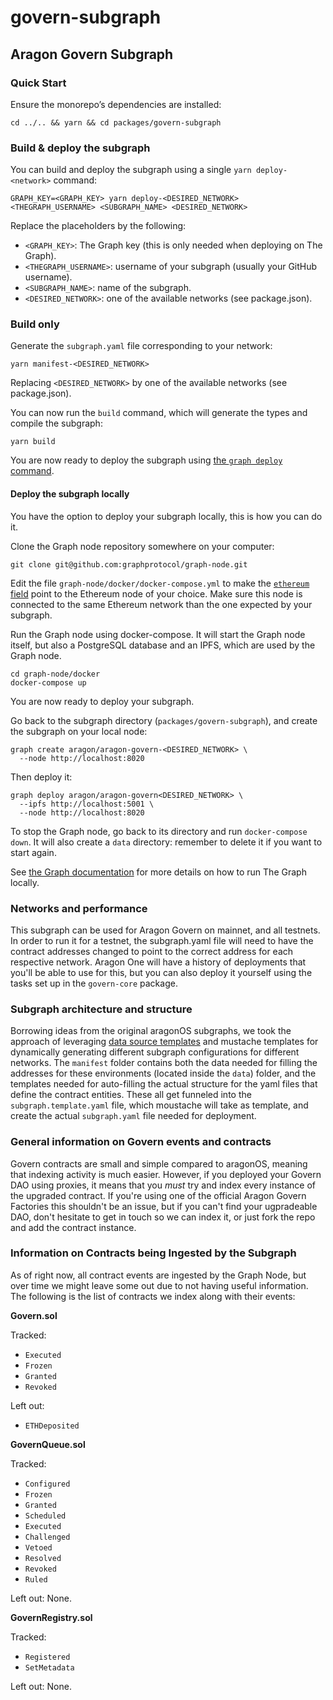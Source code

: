 # govern-subgraph

## Aragon Govern Subgraph

### Quick Start

Ensure the monorepo’s dependencies are installed:

```
cd ../.. && yarn && cd packages/govern-subgraph
```

### Build & deploy the subgraph

You can build and deploy the subgraph using a single `yarn deploy-<network>` command:

```
GRAPH_KEY=<GRAPH_KEY> yarn deploy-<DESIRED_NETWORK> <THEGRAPH_USERNAME> <SUBGRAPH_NAME> <DESIRED_NETWORK>
```

Replace the placeholders by the following:

* `<GRAPH_KEY>`: The Graph key (this is only needed when deploying on The Graph).
* `<THEGRAPH_USERNAME>`: username of your subgraph (usually your GitHub username).
* `<SUBGRAPH_NAME>`: name of the subgraph.
* `<DESIRED_NETWORK>`: one of the available networks (see package.json).

### Build only

Generate the `subgraph.yaml` file corresponding to your network:

```
yarn manifest-<DESIRED_NETWORK>
```

Replacing `<DESIRED_NETWORK>` by one of the available networks (see package.json).

You can now run the `build` command, which will generate the types and compile the subgraph:

```
yarn build
```

You are now ready to deploy the subgraph using [the `graph deploy` command](https://thegraph.com/docs/deploy-a-subgraph).

#### Deploy the subgraph locally

You have the option to deploy your subgraph locally, this is how you can do it.

Clone the Graph node repository somewhere on your computer:

```
git clone git@github.com:graphprotocol/graph-node.git
```

Edit the file `graph-node/docker/docker-compose.yml` to make the [`ethereum` field](https://github.com/graphprotocol/graph-node/blob/ce9aa01dcc18029122f1cf3e8f6941ffffd7653e/docker/docker-compose.yml#L20) point to the Ethereum node of your choice. Make sure this node is connected to the same Ethereum network than the one expected by your subgraph.

Run the Graph node using docker-compose. It will start the Graph node itself, but also a PostgreSQL database and an IPFS, which are used by the Graph node.

```
cd graph-node/docker
docker-compose up
```

You are now ready to deploy your subgraph.

Go back to the subgraph directory (`packages/govern-subgraph`), and create the subgraph on your local node:

```
graph create aragon/aragon-govern-<DESIRED_NETWORK> \
  --node http://localhost:8020
```

Then deploy it:

```
graph deploy aragon/aragon-govern<DESIRED_NETWORK> \
  --ipfs http://localhost:5001 \
  --node http://localhost:8020
```

To stop the Graph node, go back to its directory and run `docker-compose down`. It will also create a `data` directory: remember to delete it if you want to start again.

See [the Graph documentation](https://thegraph.com/docs/quick-start) for more details on how to run The Graph locally.

### Networks and performance

This subgraph can be used for Aragon Govern on mainnet, and all testnets. In order to run it for a testnet, the subgraph.yaml file will need to have the contract addresses changed to point to the correct address for each respective network. Aragon One will have a history of deployments that you'll be able to use for this, but you can also deploy it yourself using the tasks set up in the `govern-core` package.

### Subgraph architecture and structure

Borrowing ideas from the original aragonOS subgraphs, we took the approach of leveraging [data source templates](https://thegraph.com/docs/define-a-subgraph#data-source-templates) and mustache templates for dynamically generating different subgraph configurations for different networks. The `manifest` folder contains both the data needed for filling the addresses for these environments (located inside the `data`) folder, and the templates needed for auto-filling the actual structure for the yaml files that define the contract entities. These all get funneled into the `subgraph.template.yaml` file, which moustache will take as template, and create the actual `subgraph.yaml` file needed for deployment.

### General information on Govern events and contracts

Govern contracts are small and simple compared to aragonOS, meaning that indexing activity is much easier. However, if you deployed your Govern DAO using proxies, it means that you _must_ try and index every instance of the upgraded contract. If you're using one of the official Aragon Govern Factories this shouldn't be an issue, but if you can't find your ugpradeable DAO, don't hesitate to get in touch so we can index it, or just fork the repo and add the contract instance.

### Information on Contracts being Ingested by the Subgraph

As of right now, all contract events are ingested by the Graph Node, but over time we might leave some out due to not having useful information. The following is the list of contracts we index along with their events:

**Govern.sol**

Tracked:

* `Executed`
* `Frozen`
* `Granted`
* `Revoked`

Left out:

* `ETHDeposited`

**GovernQueue.sol**

Tracked:

* `Configured`
* `Frozen`
* `Granted`
* `Scheduled`
* `Executed`
* `Challenged`
* `Vetoed`
* `Resolved`
* `Revoked`
* `Ruled`

Left out: None.

**GovernRegistry.sol**

Tracked:

* `Registered`
* `SetMetadata`

Left out: None.

### &#x20;<a href="#quick-start" id="quick-start"></a>

